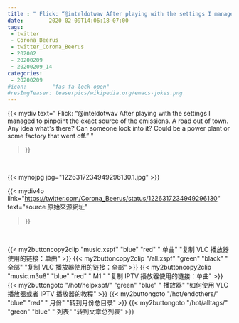 ```yaml
---
title : " Flick: “@inteldotwav After playing with the settings I managed to pinpoint the exact source of the emissions. A road out of town. Any idea what&#39;s there? Can someone look into it? Could be a power plant or some factory that went off.”  "
date:        2020-02-09T14:06:18-07:00
tags:
 - twitter
 - Corona_Beerus
 - twitter_Corona_Beerus
 - 202002
 - 20200209
 - 20200209_14
categories:
 - 20200209
#icon:        "fas fa-lock-open"
#resImgTeaser: teaserpics/wikipedia.org/emacs-jokes.png
---
```


{{< mydiv text=" Flick: “@inteldotwav After playing with the settings I managed to pinpoint the exact source of the emissions. A road out of town. Any idea what&#39;s there? Can someone look into it? Could be a power plant or some factory that went off.”  "
>}}
<br>


 {{< mynojpg jpg="1226317234949296130.1.jpg" >}}<br> 



{{< mydiv4o link="https://twitter.com/Corona_Beerus/status/1226317234949296130"
text="source 原始來源網址"
>}}


<br>



{{< my2buttoncopy2clip "music.xspf"        "blue"   "red"    " 单曲"  "复制 VLC 播放器使用的链接：单曲" >}} {{< my2buttoncopy2clip "/all.xspf"         "green"  "black"  " 全部"  "复制 VLC 播放器使用的链接：全部" >}} {{< my2buttoncopy2clip "music.m3u8"        "blue"   "red"    " M1 "    "复制 IPTV 播放器使用的链接：单曲" >}} {{< my2buttongoto      "/hot/helpxspf/"    "green"  "blue"   " 播放器" "如何使用 VLC 播放器或者 IPTV 播放器的教程" >}} {{< my2buttongoto      "/hot/endothers/"   "blue"   "red"    " 月份"   "转到月份总目录" >}} {{< my2buttongoto      "/hot/alltags/"     "green"  "blue"   " 列表"   "转到文章总列表" >}} 

